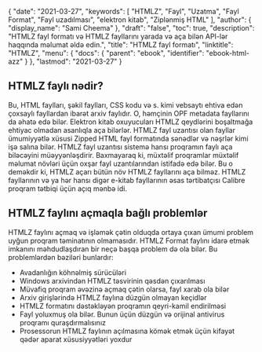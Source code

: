 {
  "date": "2021-03-27",
  "keywords": [
"HTMLZ",
"Fayl",
"Uzatma",
"Fayl Format",
"Fayl uzadılması",
"elektron kitab",
"Ziplənmiş HTML"
],
  "author": {
    "display_name": "Sami Cheema"
},
  "draft": "false",
  "toc": true,
  "description": "HTMLZ fayl formatı və HTMLZ fayllarını yarada və aça bilən API-lər haqqında məlumat əldə edin.",
  "title": "HTMLZ fayl formatı",
  "linktitle": "HTMLZ",
  "menu": {
    "docs": {
      "parent": "ebook",
      "identifier": "ebook-html-azz"
}
},
  "lastmod": "2021-03-27"
}

## HTMLZ faylı nədir? ##

Bu, HTML faylları, şəkil faylları, CSS kodu və s. kimi vebsaytı ehtiva edən çoxsaylı fayllardan ibarət arxiv faylıdır. O, həmçinin OPF metadata fayllarını da əhatə edə bilər. Elektron kitab oxuyucuları HTMLZ qeydlərini boşaltmağa ehtiyac olmadan asanlıqla aça bilərlər. HTMLZ fayl uzantısı olan fayllar ümumiyyətlə xüsusi Zipped HTML fayl formatında sənədlər və nəşrlər kimi işə salına bilər. HTMLZ fayl uzantısı sistemə hansı proqramın faylı aça biləcəyini müəyyənləşdirir. Baxmayaraq ki, müxtəlif proqramlar müxtəlif məlumat növləri üçün oxşar fayl uzantılarından istifadə edə bilər. Bu o deməkdir ki, HTMLZ açarı bütün növ HTMLZ fayllarını aça bilməz. HTMLZ fayllarının və ya hər hansı digər e-kitab fayllarının əsas tərtibatçısı Calibre proqram tətbiqi üçün açıq mənbə idi.

## HTMLZ faylını açmaqla bağlı problemlər ##

HTMLZ faylını açmaq və işləmək çətin olduqda ortaya çıxan ümumi problem uyğun proqram təminatının olmamasıdır. HTMLZ Format faylını idarə etmək imkanını məhdudlaşdıran bir neçə başqa problem də ola bilər. Bu problemlərdən bəziləri bunlardır:

* Avadanlığın köhnəlmiş sürücüləri
* Windows arxivindən HTMLZ təsvirinin qəsdən çıxarılması
* Müvafiq proqram əvəzinə açmaq çətin olarsa, fayl xarab ola bilər
* Arxiv girişlərində HTMLZ faylına düzgün olmayan keçidlər
* HTMLZ formatını dəstəkləyən proqramın qeyri-kamil endirilməsi
* Fayl yoluxmuş ola bilər. Bunun üçün düzgün və orijinal antivirus proqramı quraşdırmalısınız
* Prosessorun HTMLZ faylının açılmasına kömək etmək üçün kifayət qədər aparat xüsusiyyətləri yoxdur
 

